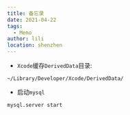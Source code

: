 ```yaml
---
title: 备忘录
date: 2021-04-22
tags:
  - Memo
author: lili
location: shenzhen
---
```


- ` Xcode `缓存` DerivedData `目录:

```
~/Library/Developer/Xcode/DerivedData/
```

- 启动` mysql `

```sh
mysql.server start
```
